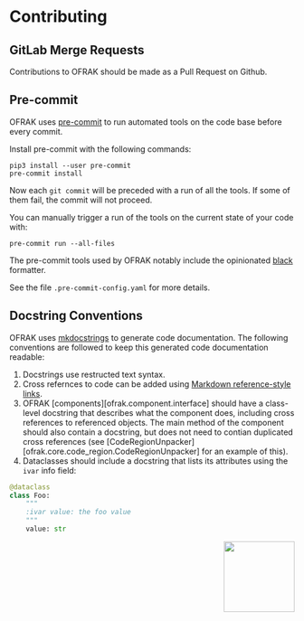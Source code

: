 # Contributing

## GitLab Merge Requests
Contributions to OFRAK should be made as a Pull Request on Github.

## Pre-commit
OFRAK uses [pre-commit](https://pre-commit.com/) to run automated tools on the code base before every commit.

Install pre-commit with the following commands:
```shell
pip3 install --user pre-commit
pre-commit install
```

Now each `git commit` will be preceded with a run of all the tools. If some of them fail, the commit will not proceed.

You can manually trigger a run of the tools on the current state of your code with:
```shell
pre-commit run --all-files
```

The pre-commit tools used by OFRAK notably include the opinionated [black](https://github.com/psf/black) formatter.

See the file `.pre-commit-config.yaml` for more details.

## Docstring Conventions
OFRAK uses [mkdocstrings](https://github.com/mkdocstrings/mkdocstrings) to generate code documentation. The following conventions are followed to keep this generated code documentation readable:

1. Docstrings use restructed text syntax.
2. Cross refernces to code can be added using [Markdown reference-style links](https://mkdocstrings.github.io/usage/#cross-references).
3. OFRAK [components][ofrak.component.interface] should have a class-level docstring that describes what the component does, including cross references to referenced objects. The main method of the component should also contain a docstring, but does not need to contian duplicated cross references (see [CodeRegionUnpacker][ofrak.core.code_region.CodeRegionUnpacker] for an example of this).
4. Dataclasses should include a docstring that lists its attributes using the `ivar` info field:
```python
@dataclass
class Foo:
    """
    :ivar value: the foo value
    """
    value: str
```

<div align="right">
<img src="../assets/square_05.png" width="125" height="125">
</div>
